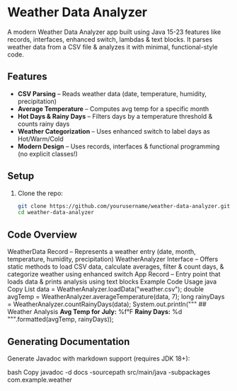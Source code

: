 # Weather Data Analyzer

A modern Weather Data Analyzer app built using Java 15-23 features like records, interfaces, enhanced switch, lambdas & text blocks. It parses weather data from a CSV file & analyzes it with minimal, functional-style code.

## Features
- **CSV Parsing** – Reads weather data (date, temperature, humidity, precipitation)
- **Average Temperature** – Computes avg temp for a specific month
- **Hot Days & Rainy Days** – Filters days by a temperature threshold & counts rainy days
- **Weather Categorization** – Uses enhanced switch to label days as Hot/Warm/Cold
- **Modern Design** – Uses records, interfaces & functional programming (no explicit classes!)

## Setup
1. Clone the repo:
   ```bash
   git clone https://github.com/yourusername/weather-data-analyzer.git
   cd weather-data-analyzer

## Code Overview
WeatherData Record – Represents a weather entry (date, month, temperature, humidity, precipitation)
WeatherAnalyzer Interface – Offers static methods to load CSV data, calculate averages, filter & count days, & categorize weather using enhanced switch
App Record – Entry point that loads data & prints analysis using text blocks
Example Code Usage
java
Copy
List<WeatherData> data = WeatherAnalyzer.loadData("weather.csv");
double avgTemp = WeatherAnalyzer.averageTemperature(data, 7);
long rainyDays = WeatherAnalyzer.countRainyDays(data);
System.out.println("""
    ## Weather Analysis
    **Avg Temp for July:** %f°F
    **Rainy Days:** %d
    """.formatted(avgTemp, rainyDays));
## Generating Documentation
Generate Javadoc with markdown support (requires JDK 18+):

bash
Copy
javadoc -d docs -sourcepath src/main/java -subpackages com.example.weather
